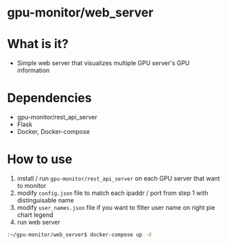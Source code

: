 # gpu-monitor/web_server

# What is it?
* Simple web server that visualizes multiple GPU server's GPU information

# Dependencies
* gpu-monitor/rest_api_server
* Flask
* Docker, Docker-compose

# How to use
1. install / run ```gpu-monitor/rest_api_server``` on each GPU server that want to monitor
2. modify ```config.json``` file to match each ipaddr / port from step 1 with distinguisable name
3. modify ```user_names.json``` file if you want to filter user name on right pie chart legend
4. run web server
```bash
:~/gpu-monitor/web_server$ docker-compose up -d
```